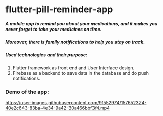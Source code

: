 # flutter-pill-reminder-app


##### A mobile app to remind you about your medications, and it makes you never forget to take your medicines on time.
##### Moreover, there is family notifications to help you stay on track.



##### Used technologies and their purpose: 
1. Flutter framework as front end and User Interface design.
2. Firebase as a backend to save data in the database and do push notifications. 




### Demo of the app:







https://user-images.githubusercontent.com/91552974/157652324-40e2c643-83ba-4e34-9a42-30a466bbf3f4.mp4



